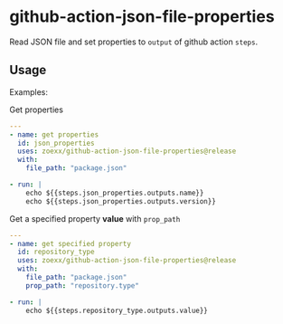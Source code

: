 # github-action-json-file-properties

Read JSON file and set properties to `output` of github action `steps`.

## Usage

Examples:

Get properties

```yaml
---
- name: get properties
  id: json_properties
  uses: zoexx/github-action-json-file-properties@release
  with:
    file_path: "package.json"

- run: |
    echo ${{steps.json_properties.outputs.name}}
    echo ${{steps.json_properties.outputs.version}}
```

Get a specified property **value** with `prop_path`

```yaml
---
- name: get specified property
  id: repository_type
  uses: zoexx/github-action-json-file-properties@release
  with:
    file_path: "package.json"
    prop_path: "repository.type"

- run: |
    echo ${{steps.repository_type.outputs.value}}
```
